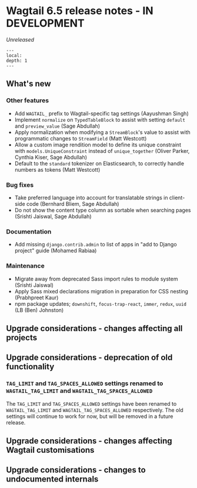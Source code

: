 # Wagtail 6.5 release notes - IN DEVELOPMENT

_Unreleased_

```{contents}
---
local:
depth: 1
---
```

## What's new

### Other features

 * Add `WAGTAIL_` prefix to Wagtail-specific tag settings (Aayushman Singh)
 * Implement `normalize` on `TypedTableBlock` to assist with setting `default` and `preview_value` (Sage Abdullah)
 * Apply normalization when modifying a `StreamBlock`'s value to assist with programmatic changes to `StreamField` (Matt Westcott)
 * Allow a custom image rendition model to define its unique constraint with `models.UniqueConstraint` instead of `unique_together` (Oliver Parker, Cynthia Kiser, Sage Abdullah)
 * Default to the `standard` tokenizer on Elasticsearch, to correctly handle numbers as tokens (Matt Westcott)

### Bug fixes

 * Take preferred language into account for translatable strings in client-side code (Bernhard Bliem, Sage Abdullah)
 * Do not show the content type column as sortable when searching pages (Srishti Jaiswal, Sage Abdullah)

### Documentation

 * Add missing `django.contrib.admin` to list of apps in "add to Django project" guide (Mohamed Rabiaa)

### Maintenance

 * Migrate away from deprecated Sass import rules to module system (Srishti Jaiswal)
 * Apply Sass mixed declarations migration in preparation for CSS nesting (Prabhpreet Kaur)
 * npm package updates; `downshift`, `focus-trap-react`, `immer`, `redux`, `uuid` (LB (Ben) Johnston)

## Upgrade considerations - changes affecting all projects

## Upgrade considerations - deprecation of old functionality

### `TAG_LIMIT` and `TAG_SPACES_ALLOWED` settings renamed to `WAGTAIL_TAG_LIMIT` and `WAGTAIL_TAG_SPACES_ALLOWED`

The `TAG_LIMIT` and `TAG_SPACES_ALLOWED` settings have been renamed to `WAGTAIL_TAG_LIMIT` and `WAGTAIL_TAG_SPACES_ALLOWED` respectively. The old settings will continue to work for now, but will be removed in a future release.

## Upgrade considerations - changes affecting Wagtail customisations

## Upgrade considerations - changes to undocumented internals
